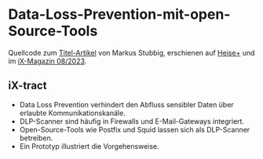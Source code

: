 # Data-Loss-Prevention-mit-open-Source-Tools

Quellcode zum [Titel-Artikel](https://www.heise.de/select/ix/2025/8/2509805383698504791) von Markus Stubbig, erschienen auf [Heise+](Platzhalter) und im [iX-Magazin 08/2023](https://www.heise.de/select/ix/2025/8).

## iX-tract
- Data Loss Prevention verhindert den Abfluss sensibler Daten über erlaubte Kommunikationskanäle.
- DLP-Scanner sind häufig in Firewalls und E-Mail-Gateways integriert.
- Open-Source-Tools wie Postfix und Squid lassen sich als DLP-Scanner betreiben.
- Ein Prototyp illustriert die Vorgehensweise.
